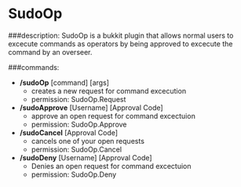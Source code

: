 SudoOp
======
###description:
SudoOp is a bukkit plugin that allows normal users to excecute commands as operators 
by being approved to excecute the command by an overseer.

###commands:
* **/sudoOp** [command] [args]
  + creates a new request for command excecution
  + permission: SudoOp.Request
* **/sudoApprove** [Username] [Approval Code]
  + approve an open request for command excectuion
  + permission: SudoOp.Approve
* **/sudoCancel** [Approval Code]
  + cancels one of your open requests
  + permission: SudoOp.Cancel
* **/sudoDeny** [Username] [Approval Code]
  + Denies an open request for command excectuion
  + permission: SudoOp.Deny
